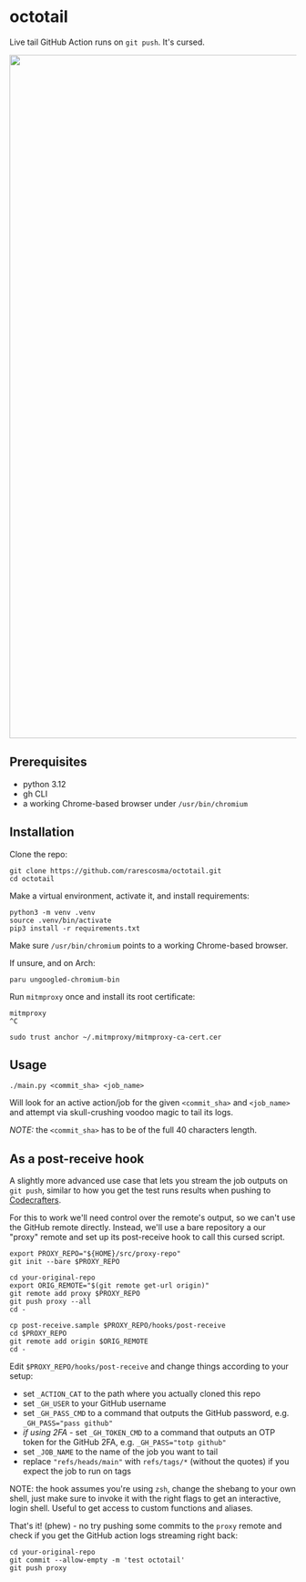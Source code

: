 # octotail

Live tail GitHub Action runs on `git push`. It's cursed.

<img src="https://github.com/user-attachments/assets/1813ffc3-a101-48b5-92c2-634c2468670d" width="1200px">

## Prerequisites

- python 3.12
- gh CLI
- a working Chrome-based browser under `/usr/bin/chromium`

## Installation

Clone the repo:

```shell
git clone https://github.com/rarescosma/octotail.git
cd octotail
```

Make a virtual environment, activate it, and install requirements:

```shell
python3 -m venv .venv
source .venv/bin/activate
pip3 install -r requirements.txt
```

Make sure `/usr/bin/chromium` points to a working Chrome-based browser.

If unsure, and on Arch:

```shell
paru ungoogled-chromium-bin
```

Run `mitmproxy` once and install its root certificate:

```shell
mitmproxy
^C

sudo trust anchor ~/.mitmproxy/mitmproxy-ca-cert.cer
```

## Usage

```shell
./main.py <commit_sha> <job_name>
```

Will look for an active action/job for the given `<commit_sha>` and `<job_name>`
and attempt via skull-crushing voodoo magic to tail its logs.

_NOTE:_ the `<commit_sha>` has to be of the full 40 characters length.

## As a post-receive hook

A slightly more advanced use case that lets you stream the job outputs on
`git push`, similar to how you get the test runs results when pushing
to [Codecrafters][].

For this to work we'll need control over the remote's output, so we can't use
the GitHub remote directly. Instead, we'll use a bare repository a our "proxy"
remote and set up its post-receive hook to call this cursed script.

```shell
export PROXY_REPO="${HOME}/src/proxy-repo"
git init --bare $PROXY_REPO

cd your-original-repo
export ORIG_REMOTE="$(git remote get-url origin)"
git remote add proxy $PROXY_REPO
git push proxy --all
cd -

cp post-receive.sample $PROXY_REPO/hooks/post-receive
cd $PROXY_REPO
git remote add origin $ORIG_REMOTE
cd -
```

Edit `$PROXY_REPO/hooks/post-receive` and change things according to 
your setup:

- set `_ACTION_CAT` to the path where you actually cloned this repo
- set `_GH_USER` to your GitHub username
- set `_GH_PASS_CMD` to a command that outputs the GitHub password, e.g. 
  `_GH_PASS="pass github"`
- _if using 2FA_ - set `_GH_TOKEN_CMD` to a command that outputs an OTP token 
  for the GitHub 2FA, e.g. `_GH_PASS="totp github"`
- set `_JOB_NAME` to the name of the job you want to tail
- replace `"refs/heads/main"` with `refs/tags/*` (without the quotes) if
  you expect the job to run on tags

NOTE: the hook assumes you're using `zsh`, change the shebang to your own shell,
just make sure to invoke it with the right flags to get an interactive, login
shell. Useful to get access to custom functions and aliases.

That's it! (phew) - no try pushing some commits to the `proxy` remote and check
if you get the GitHub action logs streaming right back:

```shell
cd your-original-repo
git commit --allow-empty -m 'test octotail'
git push proxy
```

[Codecrafters]: https://codecrafters.io/
